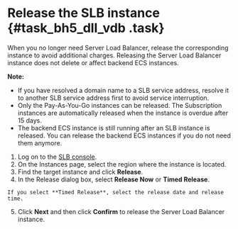 # Release the SLB instance {#task_bh5_dll_vdb .task}

When you no longer need Server Load Balancer, release the corresponding instance to avoid additional charges. Releasing the Server Load Balancer instance does not delete or affect backend ECS instances.

**Note:** 

-   If you have resolved a domain name to a SLB service address, resolve it to another SLB service address first to avoid service interruption.
-   Only the Pay-As-You-Go instances can be released. The Subscription instances are automatically released when the instance is overdue after 15 days.
-   The backend ECS instance is still running after an SLB instance is released. You can release the backend ECS instances if you do not need them anymore.

1.   Log on to the [SLB console](https://slbnew.console.aliyun.com/#/list/cn-hangzhou). 
2.   On the Instances page, select the region where the instance is located. 
3.   Find the target instance and click **Release**. 
4.   In the Release dialog box, select **Release Now** or **Timed Release**. 

    If you select **Timed Release**, select the release date and release time.

5.   Click **Next** and then click **Confirm** to release the Server Load Balancer instance. 

